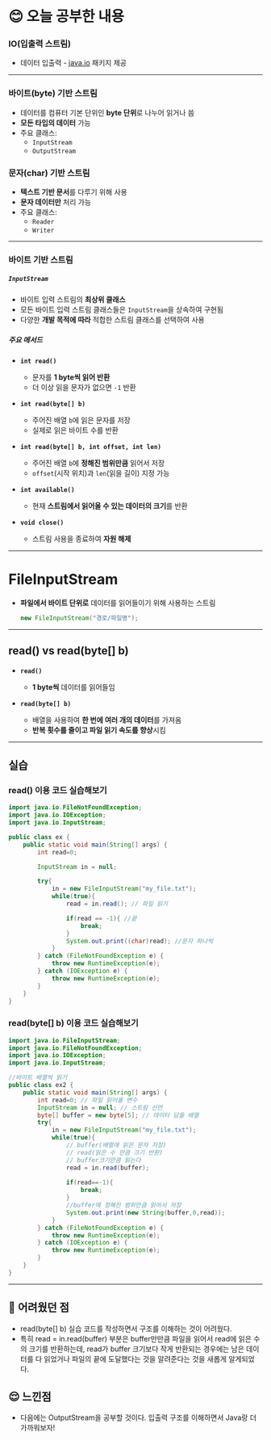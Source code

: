 # 😊 오늘 공부한 내용
### IO(입출력 스트림)
- 데이터 입출력 - [java.io](http://java.io) 패키지 제공

---

### 바이트(byte) 기반 스트림
- 데이터를 컴퓨터 기본 단위인 **byte 단위**로 나누어 읽거나 씀
- **모든 타입의 데이터** 가능
- 주요 클래스:
    - `InputStream`
    - `OutputStream`

### 문자(char) 기반 스트림
- **텍스트 기반 문서**를 다루기 위해 사용
- **문자 데이터만** 처리 가능
- 주요 클래스:
    - `Reader`
    - `Writer`
---

### 바이트 기반 스트림

##### `InputStream`
- 바이트 입력 스트림의 **최상위 클래스**
- 모든 바이트 입력 스트림 클래스들은 `InputStream`을 상속하여 구현됨
- 다양한 **개발 목적에 따라** 적합한 스트림 클래스를 선택하여 사용

##### 주요 메서드
- **`int read()`**
    - 문자를 **1 byte씩 읽어 반환**
    - 더 이상 읽을 문자가 없으면 `-1` 반환

- **`int read(byte[] b)`**
    - 주어진 배열 `b`에 읽은 문자를 저장
    - 실제로 읽은 바이트 수를 반환

- **`int read(byte[] b, int offset, int len)`**
    - 주어진 배열 `b`에 **정해진 범위만큼** 읽어서 저장
    - `offset`(시작 위치)과 `len`(읽을 길이) 지정 가능

- **`int available()`**
    - 현재 **스트림에서 읽어올 수 있는 데이터의 크기**를 반환

- **`void close()`**
    - 스트림 사용을 종료하여 **자원 해제**

---

# FileInputStream
- **파일에서 바이트 단위로** 데이터를 읽어들이기 위해 사용하는 스트림

    ```java
    new FileInputStream("경로/파일명");
    ```

---

## read() vs read(byte[] b)

- **`read()`**
    - **1 byte씩** 데이터를 읽어들임

- **`read(byte[] b)`**
    - 배열을 사용하여 **한 번에 여러 개의 데이터**를 가져옴
    - **반복 횟수를 줄이고 파일 읽기 속도를 향상**시킴

---
## 실습

### read() 이용 코드 실습해보기
```java
import java.io.FileNotFoundException;
import java.io.IOException;
import java.io.InputStream;

public class ex {
    public static void main(String[] args) {
        int read=0;

        InputStream in = null;

        try{
            in = new FileInputStream("my_file.txt");
            while(true){
                read = in.read(); // 파일 읽기

                if(read == -1){ //끝
                    break;
                }
                System.out.print((char)read); //문자 하나씩
            }
        } catch (FileNotFoundException e) {
            throw new RuntimeException(e);
        } catch (IOException e) {
            throw new RuntimeException(e);
        }
    }
}
```
### read(byte[] b) 이용 코드 실습해보기
```java
import java.io.FileInputStream;
import java.io.FileNotFoundException;
import java.io.IOException;
import java.io.InputStream;

//바이트 배열씩 읽기
public class ex2 {
    public static void main(String[] args) {
        int read=0; // 파일 읽어올 변수
        InputStream in = null; // 스트림 선언
        byte[] buffer = new byte[5]; // 데이터 담을 배열
        try{
            in = new FileInputStream("my_file.txt");
            while(true){
                // buffer(배열에 읽은 문자 저장)
                // read(읽은 수 만큼 크기 반환)
                // buffer크기만큼 읽는다
                read = in.read(buffer);
      
                if(read==-1){
                    break;
                }
                //buffer에 정해진 범위만큼 읽어서 저장
                System.out.print(new String(buffer,0,read));
            }
        } catch (FileNotFoundException e) {
            throw new RuntimeException(e);
        } catch (IOException e) {
            throw new RuntimeException(e);
        }
    }
}
```

---
## 🤔 어려웠던 점
- read(byte[] b) 실습 코드를 작성하면서 구조를 이해하는 것이 어려웠다.
- 특히 read = in.read(buffer) 부분은 buffer만만큼 파일을 읽어서 read에 읽은 수의 크기를 반환하는데, read가 buffer 크기보다 작게 반환되는 경우에는 남은 데이터를 다 읽었거나 파일의 끝에 도달했다는 것을 알려준다는 것을 새롭게 알게되었다.

## 😌 느낀점
- 다음에는 OutputStream을 공부할 것이다. 입출력 구조를 이해하면서 Java랑 더 가까워보자!
